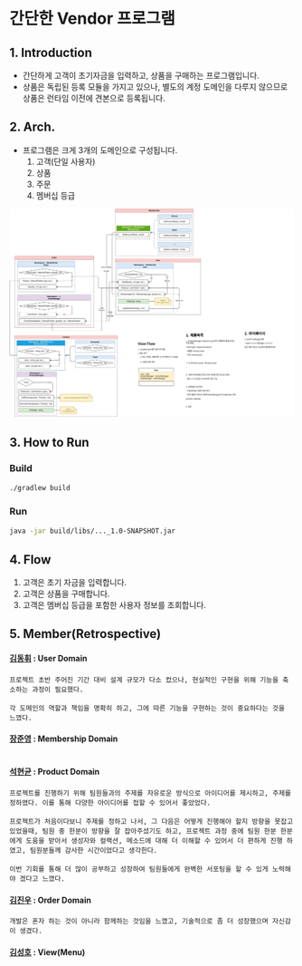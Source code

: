 # 간단한 Vendor 프로그램
## 1. Introduction
- 간단하게 고객이 초기자금을 입력하고, 상품을 구매하는 프로그램입니다.
- 상품은 독립된 등록 모듈을 가지고 있으나, 별도의 계정 도메인을 다루지 않으므로 상품은 런타임 이전에 견본으로 등록됩니다.

## 2. Arch.
- 프로그램은 크게 3개의 도메인으로 구성됩니다.
  1. 고객(단일 사용자)
  2. 상품
  3. 주문
  4. 멤버십 등급

![domain arch.](./misc/Domain-Page-2.jpg)

## 3. How to Run
### Build
```bash
./gradlew build
```

### Run
```bash
java -jar build/libs/..._1.0-SNAPSHOT.jar
```

## 4. Flow
1. 고객은 초기 자금을 입력합니다.
2. 고객은 상품을 구매합니다.
3. 고객은 멤버십 등급을 포함한 사용자 정보를 조회합니다.

## 5. Member(Retrospective)
#### [**김동휘**](https://github.com/DokaDev) : User Domain
```
프로젝트 초반 주어진 기간 대비 설계 규모가 다소 컸으나, 현실적인 구현을 위해 기능을 축소하는 과정이 필요했다.

각 도메인의 역할과 책임을 명확히 하고, 그에 따른 기능을 구현하는 것이 중요하다는 것을 느꼈다.
```
#### [**장준영**](https://github.com/finite2030) : Membership Domain
```
```
#### [**석현균**](https://github.com/gusrbstjr) : Product Domain
```
프로젝트를 진행하기 위해 팀원들과의 주제를 자유로운 방식으로 아이디어를 제시하고, 주제를 정하였다. 이를 통해 다양한 아이디어를 접할 수 있어서 좋았었다.

프로젝트가 처음이다보니 주제를 정하고 나서, 그 다음은 어떻게 진행해야 할지 방향을 못잡고 있었을때, 팀원 중 한분이 방향을 잘 잡아주셨기도 하고, 프로젝트 과정 중에 팀원 한분 한분에게 도움을 받아서 생성자와 컬랙션, 메소드에 대해 더 이해할 수 있어서 더 편하게 진행 하였고, 팀원분들께 감사한 시간이었다고 생각한다.

이번 기회를 통해 더 많이 공부하고 성장하여 팀원들에게 완벽한 서포팅을 할 수 있게 노력해야 겠다고 느꼈다.
```
#### [**김진우**](https://github.com/wlsdn) : Order Domain
```
개발은 혼자 하는 것이 아니라 함께하는 것임을 느꼈고, 기술적으로 좀 더 성장했으며 자신감이 생겼다.
```
#### [**김성호**](https://github.com/OOOIOOOIO) : View(Menu)
```
```